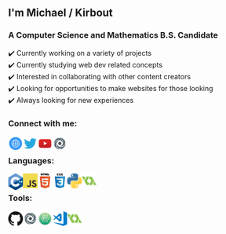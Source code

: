 ## I'm Michael / Kirbout

### A Computer Science and Mathematics B.S. Candidate

✔️ Currently working on a variety of projects </br>
✔️ Currently studying web dev related concepts </br>
✔️ Interested in collaborating with other content creators </br>
✔️ Looking for opportunities to make websites for those looking </br>
✔️ Always looking for new experiences </br>

### Connect with me:

[<img align="left" alt="My Website" width="30px" src="icons/internet.png"/>][website]
[<img align="left" alt="Michael Warmbier on Twitter" width="30px" src="icons/twitter.png"/>][twitter]
[<img align="left" alt="Michael Warmbier on YouTube" width="30px" src="icons/youtube.png"/>][youtube]
[<img align="left" alt="Kirbout on Repl.it" width="30px" src="icons/repl.png"/>][myRepl]

</br>

### Languages:

<img align="left" alt="C++ and C languages" width="30px" src="icons/C++.png"/>
<img align="left" alt="JavaScript" width="30px" src="icons/javascript.png"/>
<img align="left" alt="HTML5" width="30px" src="icons/html.png"/>
<img align="left" alt="HCSS3" width="30px" src="icons/css.png"/>
<img align="left" alt="Python" width="30px" src="icons/python.png"/>
<img align="left" alt="Game Maker Language" width="30px" src="icons/gamemaker.png"/>

</br>

### Tools:

[<img align="left" alt="GitHub" width="30px" src="icons/github.png"/>][github]
[<img align="left" alt="Repl.it" width="30px" src="icons/repl.png"/>][repl]
[<img align="left" alt="Atom" width="30px" src="icons/atom.png"/>][atom]
[<img align="left" alt="Visual Studio" width="30px" src="icons/visual-studio.png"/>][visualstudio]
[<img align="left" alt="Game Maker Studio 2" width="30px" src="icons/gamemaker.png"/>][gamemaker]

</br>

[website]: http://michaelwarmbier.com
[twitter]: https://twitter.com/MichaelWarmbier
[youtube]: https://www.youtube.com/channel/UC1HP88o4kwLze82F2KDPoVw
[myRepl]: https://replit.com/@Kirbout

[github]: https://github.com/
[repl]: ttps://replit.com/
[atom]: https://atom.io/
[visualstudio]: https://code.visualstudio.com/
[gamemaker]: https://www.yoyogames.com/en/gamemaker


